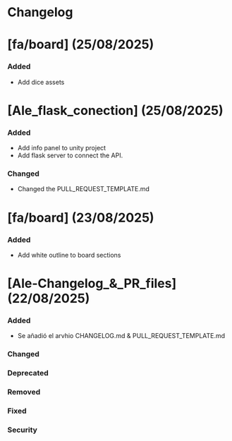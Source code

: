 # Changelog

# [fa/board] (25/08/2025)

### Added
- Add dice assets

# [Ale_flask_conection] (25/08/2025)

### Added
- Add info panel to unity project
- Add flask server to connect the API. 

### Changed
- Changed the PULL_REQUEST_TEMPLATE.md

# [fa/board] (23/08/2025)

### Added
- Add white outline to board sections

<!--- branch and date -->
# [Ale-Changelog_&_PR_files] (22/08/2025)

### Added
<!--- Description of each commit -->
- Se añadió el arvhio CHANGELOG.md & PULL_REQUEST_TEMPLATE.md

### Changed

### Deprecated

### Removed

### Fixed

### Security